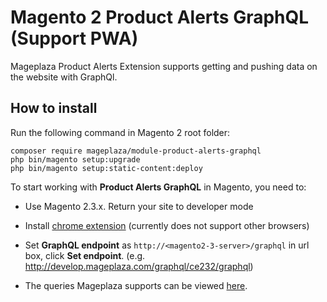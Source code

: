 # Magento 2 Product Alerts GraphQL (Support PWA)
Mageplaza Product Alerts Extension supports getting and pushing data on the website with GraphQl.

## How to install
Run the following command in Magento 2 root folder:

```
composer require mageplaza/module-product-alerts-graphql
php bin/magento setup:upgrade
php bin/magento setup:static-content:deploy
```
To start working with **Product Alerts GraphQL** in Magento, you need to:

- Use Magento 2.3.x. Return your site to developer mode

- Install [chrome extension](https://chrome.google.com/webstore/detail/chromeiql/fkkiamalmpiidkljmicmjfbieiclmeij?hl=en) (currently does not support other browsers)

- Set **GraphQL endpoint** as `http://<magento2-3-server>/graphql` in url box, click **Set endpoint**. (e.g. http://develop.mageplaza.com/graphql/ce232/graphql)

- The queries Mageplaza supports can be viewed [here](https://documenter.getpostman.com/view/10589000/SzS4RT6V?version=latest).

